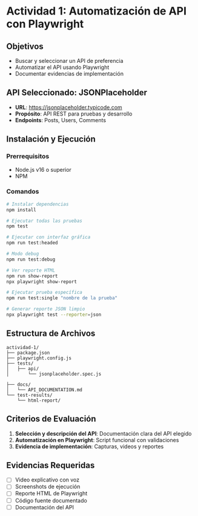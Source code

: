 # Actividad 1: Automatización de API con Playwright

## Objetivos
- Buscar y seleccionar un API de preferencia
- Automatizar el API usando Playwright
- Documentar evidencias de implementación

## API Seleccionado: JSONPlaceholder
- **URL**: https://jsonplaceholder.typicode.com
- **Propósito**: API REST para pruebas y desarrollo
- **Endpoints**: Posts, Users, Comments

## Instalación y Ejecución

### Prerrequisitos
- Node.js v16 o superior
- NPM

### Comandos
```bash
# Instalar dependencias
npm install

# Ejecutar todas las pruebas
npm test

# Ejecutar con interfaz gráfica
npm run test:headed

# Modo debug
npm run test:debug

# Ver reporte HTML
npm run show-report
npx playwright show-report

# Ejecutar prueba específica
npm run test:single "nombre de la prueba"

# Generar reporte JSON limpio
npx playwright test --reporter=json
```

## Estructura de Archivos
```
actividad-1/
├── package.json
├── playwright.config.js
├── tests/
│   ├── api/
│       └── jsonplaceholder.spec.js

├── docs/
│   └── API_DOCUMENTATION.md
└── test-results/
    └── html-report/
```

## Criterios de Evaluación
1. **Selección y descripción del API**: Documentación clara del API elegido
2. **Automatización en Playwright**: Script funcional con validaciones
3. **Evidencia de implementación**: Capturas, videos y reportes

## Evidencias Requeridas
- [ ] Video explicativo con voz
- [ ] Screenshots de ejecución
- [ ] Reporte HTML de Playwright
- [ ] Código fuente documentado
- [ ] Documentación del API
